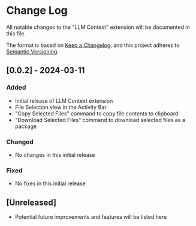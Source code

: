 # Change Log

All notable changes to the "LLM Context" extension will be documented in this file.

The format is based on [Keep a Changelog](https://keepachangelog.com/en/1.0.0/),
and this project adheres to [Semantic Versioning](https://semver.org/spec/v2.0.0.html).

## [0.0.2] - 2024-03-11

### Added
- Initial release of LLM Context extension
- File Selection view in the Activity Bar
- "Copy Selected Files" command to copy file contents to clipboard
- "Download Selected Files" command to download selected files as a package

### Changed
- No changes in this initial release

### Fixed
- No fixes in this initial release

## [Unreleased]

- Potential future improvements and features will be listed here